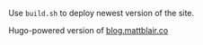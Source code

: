Use `build.sh` to deploy newest version of the site.

Hugo-powered version of [blog.mattblair.co](blog.mattblair.co)
